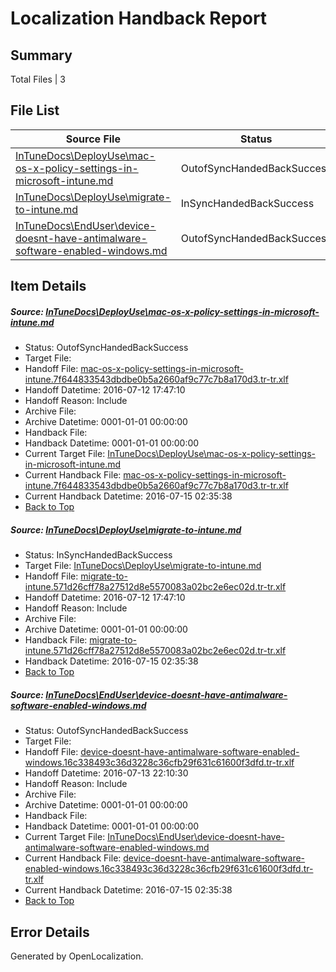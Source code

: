 # <a name='report-top'></a> Localization Handback Report

## Summary
 Total Files | 3

## File List
 Source File | Status | Details 
 ----------- | ------ | ------- 
 [InTuneDocs\DeployUse\mac-os-x-policy-settings-in-microsoft-intune.md](https://github.com/Microsoft/IntuneDocs-pr/blob/ac41e0e65a4687262d76b01ee4e1b7356c76650c/InTuneDocs/DeployUse/mac-os-x-policy-settings-in-microsoft-intune.md) | OutofSyncHandedBackSuccess | [Details](#0c08a00b6df818d8afa5fa1a185485daa3688f6163)
 [InTuneDocs\DeployUse\migrate-to-intune.md](https://github.com/Microsoft/IntuneDocs-pr/blob/8c1f4f209c5ec704290882b8f6f71e0b1b01d21c/InTuneDocs/DeployUse/migrate-to-intune.md) | InSyncHandedBackSuccess | [Details](#20394c243b9355cd3f4e30f170dfd00d10e1153f199)
 [InTuneDocs\EndUser\device-doesnt-have-antimalware-software-enabled-windows.md](https://github.com/Microsoft/IntuneDocs-pr/blob/ea35d0222f33a0babb8bdc4fb30f0f5a405214a2/InTuneDocs/EndUser/device-doesnt-have-antimalware-software-enabled-windows.md) | OutofSyncHandedBackSuccess | [Details](#2441be8e5519459505c15be40b453953e7de86dd276)

## Item Details
##### <a name='0c08a00b6df818d8afa5fa1a185485daa3688f6163'></a> Source: [InTuneDocs\DeployUse\mac-os-x-policy-settings-in-microsoft-intune.md](https://github.com/Microsoft/IntuneDocs-pr/blob/ac41e0e65a4687262d76b01ee4e1b7356c76650c/InTuneDocs/DeployUse/mac-os-x-policy-settings-in-microsoft-intune.md)
* Status: OutofSyncHandedBackSuccess
* Target File: 
* Handoff File: [mac-os-x-policy-settings-in-microsoft-intune.7f644833543dbdbe0b5a2660af9c77c7b8a170d3.tr-tr.xlf](https://github.com/Microsoft/EM.handoff/blob/1342b7b6b8a8878c3f5053728c5dde12486d72dc/ol-handoff/Microsoft/IntuneDocs-pr.tr-tr/master/mac-os-x-policy-settings-in-microsoft-intune.7f644833543dbdbe0b5a2660af9c77c7b8a170d3.tr-tr.xlf)
* Handoff Datetime: 2016-07-12 17:47:10
* Handoff Reason: Include
* Archive File: 
* Archive Datetime: 0001-01-01 00:00:00
* Handback File: 
* Handback Datetime: 0001-01-01 00:00:00
* Current Target File: [InTuneDocs\DeployUse\mac-os-x-policy-settings-in-microsoft-intune.md](https://github.com/Microsoft/IntuneDocs-pr.tr-tr/blob/7a3033441b884970e110513e84fe73eef8eb6028/InTuneDocs/DeployUse/mac-os-x-policy-settings-in-microsoft-intune.md)
* Current Handback File: [mac-os-x-policy-settings-in-microsoft-intune.7f644833543dbdbe0b5a2660af9c77c7b8a170d3.tr-tr.xlf](https://github.com/Microsoft/EM.handback/blob/4d090f61428709bd2319795fa482f6b2f1e74daf/ol-handback/Microsoft/IntuneDocs-pr.tr-tr/master/mac-os-x-policy-settings-in-microsoft-intune.7f644833543dbdbe0b5a2660af9c77c7b8a170d3.tr-tr.xlf)
* Current Handback Datetime: 2016-07-15 02:35:38
* [Back to Top](#report-top)

##### <a name='20394c243b9355cd3f4e30f170dfd00d10e1153f199'></a> Source: [InTuneDocs\DeployUse\migrate-to-intune.md](https://github.com/Microsoft/IntuneDocs-pr/blob/8c1f4f209c5ec704290882b8f6f71e0b1b01d21c/InTuneDocs/DeployUse/migrate-to-intune.md)
* Status: InSyncHandedBackSuccess
* Target File: [InTuneDocs\DeployUse\migrate-to-intune.md](https://github.com/Microsoft/IntuneDocs-pr.tr-tr/blob/7a3033441b884970e110513e84fe73eef8eb6028/InTuneDocs/DeployUse/migrate-to-intune.md)
* Handoff File: [migrate-to-intune.571d26cff78a27512d8e5570083a02bc2e6ec02d.tr-tr.xlf](https://github.com/Microsoft/EM.handoff/blob/1342b7b6b8a8878c3f5053728c5dde12486d72dc/ol-handoff/Microsoft/IntuneDocs-pr.tr-tr/master/migrate-to-intune.571d26cff78a27512d8e5570083a02bc2e6ec02d.tr-tr.xlf)
* Handoff Datetime: 2016-07-12 17:47:10
* Handoff Reason: Include
* Archive File: 
* Archive Datetime: 0001-01-01 00:00:00
* Handback File: [migrate-to-intune.571d26cff78a27512d8e5570083a02bc2e6ec02d.tr-tr.xlf](https://github.com/Microsoft/EM.handback/blob/4d090f61428709bd2319795fa482f6b2f1e74daf/ol-handback/Microsoft/IntuneDocs-pr.tr-tr/master/migrate-to-intune.571d26cff78a27512d8e5570083a02bc2e6ec02d.tr-tr.xlf)
* Handback Datetime: 2016-07-15 02:35:38
* [Back to Top](#report-top)

##### <a name='2441be8e5519459505c15be40b453953e7de86dd276'></a> Source: [InTuneDocs\EndUser\device-doesnt-have-antimalware-software-enabled-windows.md](https://github.com/Microsoft/IntuneDocs-pr/blob/ea35d0222f33a0babb8bdc4fb30f0f5a405214a2/InTuneDocs/EndUser/device-doesnt-have-antimalware-software-enabled-windows.md)
* Status: OutofSyncHandedBackSuccess
* Target File: 
* Handoff File: [device-doesnt-have-antimalware-software-enabled-windows.16c338493c36d3228c36cfb29f631c61600f3dfd.tr-tr.xlf](https://github.com/Microsoft/EM.handoff/blob/3d53ad5884642e52195f351cc5d462c9c37d8161/ol-handoff/Microsoft/IntuneDocs-pr.tr-tr/master/device-doesnt-have-antimalware-software-enabled-windows.16c338493c36d3228c36cfb29f631c61600f3dfd.tr-tr.xlf)
* Handoff Datetime: 2016-07-13 22:10:30
* Handoff Reason: Include
* Archive File: 
* Archive Datetime: 0001-01-01 00:00:00
* Handback File: 
* Handback Datetime: 0001-01-01 00:00:00
* Current Target File: [InTuneDocs\EndUser\device-doesnt-have-antimalware-software-enabled-windows.md](https://github.com/Microsoft/IntuneDocs-pr.tr-tr/blob/7a3033441b884970e110513e84fe73eef8eb6028/InTuneDocs/EndUser/device-doesnt-have-antimalware-software-enabled-windows.md)
* Current Handback File: [device-doesnt-have-antimalware-software-enabled-windows.16c338493c36d3228c36cfb29f631c61600f3dfd.tr-tr.xlf](https://github.com/Microsoft/EM.handback/blob/4d090f61428709bd2319795fa482f6b2f1e74daf/ol-handback/Microsoft/IntuneDocs-pr.tr-tr/master/device-doesnt-have-antimalware-software-enabled-windows.16c338493c36d3228c36cfb29f631c61600f3dfd.tr-tr.xlf)
* Current Handback Datetime: 2016-07-15 02:35:38
* [Back to Top](#report-top)


## Error Details

Generated by OpenLocalization.
